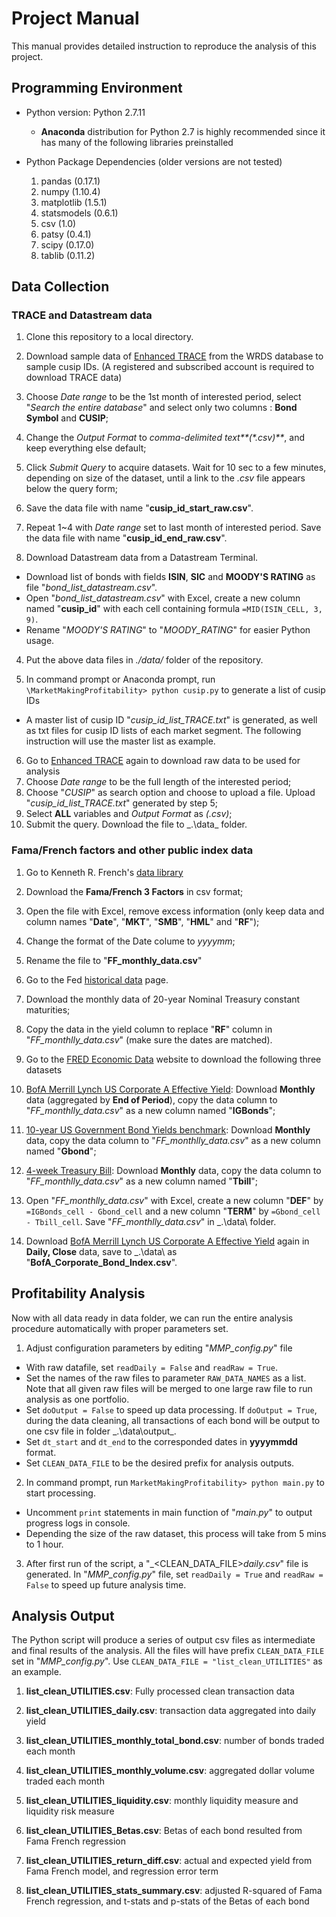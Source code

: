 # Project Manual
This manual provides detailed instruction to reproduce the analysis of this project.

## Programming Environment
* Python version: Python 2.7.11
  * __Anaconda__ distribution for Python 2.7 is highly recommended since it has many of the following libraries preinstalled

* Python Package Dependencies (older versions are not tested)
  1. pandas (0.17.1)
  2. numpy (1.10.4)
  3. matplotlib (1.5.1)
  4. statsmodels (0.6.1)
  5. csv (1.0)
  6. patsy (0.4.1)
  7. scipy (0.17.0)
  8. tablib (0.11.2)


## Data Collection
### TRACE and Datastream data
1. Clone this repository to a local directory. 

2. Download sample data of [Enhanced TRACE](https://wrds-web.wharton.upenn.edu/wrds/ds/trace/trace_enhanced/) from the WRDS database to sample cusip IDs. (A registered and subscribed account is required to download TRACE data)
  1. Choose _Date range_ to be the 1st month of interested period, select "_Search the entire database_" and select only two columns : **Bond Symbol** and **CUSIP**;
  2. Change the _Output Format_ to _comma-delimited text**(*.csv)**_, and keep everything else default;
  3. Click _Submit Query_ to acquire datasets. Wait for 10 sec to a few minutes, depending on size of the dataset, until a link to the _.csv_ file appears below the query form;
  4. Save the data file with name "**cusip_id_start_raw.csv**".
  5. Repeat 1~4 with _Date range_ set to last month of interested period. Save the data file with name "**cusip_id_end_raw.csv**".

3. Download Datastream data from a Datastream Terminal.
  * Download list of bonds with fields **ISIN**, **SIC** and **MOODY'S RATING** as file "_bond_list_datastream.csv_".
  * Open "_bond_list_datastream.csv_" with Excel, create a new column named "**cusip_id**" with each cell containing formula `=MID(ISIN_CELL, 3, 9)`.
  * Rename "_MOODY'S RATING_" to "_MOODY_RATING_" for easier Python usage.

4. Put the above data files in _./data/_ folder of the repository.

5. In command prompt or Anaconda prompt, run `\MarketMakingProfitability> python cusip.py` to generate a list of cusip IDs
  * A master list of cusip ID "_cusip_id_list_TRACE.txt_" is generated, as well as txt files for cusip ID lists of each market segment. The following instruction will use the master list as example.

6. Go to [Enhanced TRACE](https://wrds-web.wharton.upenn.edu/wrds/ds/trace/trace_enhanced/) again to download raw data to be used for analysis
  1. Choose _Date range_ to be the full length of the interested period;
  2. Choose "_CUSIP_" as search option and choose to upload a file. Upload "_cusip_id_list_TRACE.txt_" generated by step 5;
  3. Select **ALL** variables and _Output Format_ as _(.csv)_;
  4. Submit the query. Download the file to _.\data\_ folder.

### Fama/French factors and other public index data
1. Go to Kenneth R. French's [data library](http://mba.tuck.dartmouth.edu/pages/faculty/ken.french/data_library.html)
  1. Download the **Fama/French 3 Factors** in csv format;
  2. Open the file with Excel, remove excess information (only keep data and column names "**Date**", "**MKT**", "**SMB**", "**HML**" and "**RF**");
  3. Change the format of the Date colume to _yyyymm_;
  4. Rename the file to "**FF_monthly_data.csv**"

2. Go to the Fed [historical data](http://www.federalreserve.gov/releases/h15/data.htm) page.
  1. Download the monthly data of 20-year Nominal Treasury constant maturities;
  2. Copy the data in the yield column to replace "**RF**" column in "_FF_monthlly_data.csv_" (make sure the dates are matched).

3. Go to the [FRED Economic Data](https://research.stlouisfed.org/fred2/) website to download the following three datasets
  1. [BofA Merrill Lynch US Corporate A Effective Yield](https://research.stlouisfed.org/fred2/series/BAMLC0A3CAEY#): Download **Monthly** data (aggregated by **End of Period**), copy the data column to "_FF_monthlly_data.csv_" as a new column named "**IGBonds**";
  2. [10-year US Government Bond Yields benchmark](https://research.stlouisfed.org/fred2/series/IRLTLT01USM156N#): Download **Monthly** data, copy the data column to "_FF_monthlly_data.csv_" as a new column named "**Gbond**";
  3. [4-week Treasury Bill](https://research.stlouisfed.org/fred2/series/TB4WK#): Download **Monthly** data, copy the data column to "_FF_monthlly_data.csv_" as a new column named "**Tbill**";

4. Open "_FF_monthlly_data.csv_" with Excel, create a new column "**DEF**" by `=IGBonds_cell - Gbond_cell` and a new column "**TERM**" by `=Gbond_cell - Tbill_cell`. Save "_FF_monthlly_data.csv_" in _.\data\ folder.

5. Download [BofA Merrill Lynch US Corporate A Effective Yield](https://research.stlouisfed.org/fred2/series/BAMLC0A3CAEY#) again in **Daily, Close** data, save to _.\data\ as "**BofA_Corporate_Bond_Index.csv**".


## Profitability Analysis
Now with all data ready in data folder, we can run the entire analysis procedure automatically with proper parameters set.

1. Adjust configuration parameters by editing "_MMP_config.py_" file
  * With raw datafile, set `readDaily = False` and `readRaw = True`.
  * Set the names of the raw files to parameter `RAW_DATA_NAMES` as a list. Note that all given raw files will be merged to one large raw file to run analysis as one portfolio.
  * Set `doOutput = False` to speed up data processing. If `doOutput = True`, during the data cleaning, all transactions of each bond will be output to one csv file in folder _.\data\output\_.
  * Set `dt_start` and `dt_end` to the corresponded dates in **yyyymmdd** format.
  * Set `CLEAN_DATA_FILE` to be the desired prefix for analysis outputs. 

2. In command prompt, run `MarketMakingProfitability> python main.py` to start processing.
  * Uncomment `print` statements in main function of "_main.py_" to output progress logs in console.
  * Depending the size of the raw dataset, this process will take from 5 mins to 1 hour.

3. After first run of the script, a "_<CLEAN_DATA_FILE>_daily.csv_" file is generated. In "_MMP_config.py_" file, set `readDaily = True` and `readRaw = False` to speed up future analysis time.


## Analysis Output
The Python script will produce a series of output csv files as intermediate and final results of the analysis. All the files will have prefix `CLEAN_DATA_FILE` set in "_MMP_config.py_". Use `CLEAN_DATA_FILE = "list_clean_UTILITIES"` as an example.

1. **list_clean_UTILITIES.csv**: Fully processed clean transaction data

2. **list_clean_UTILITIES_daily.csv**: transaction data aggregated into daily yield

3. **list_clean_UTILITIES_monthly_total_bond.csv**: number of bonds traded each month 

4. **list_clean_UTILITIES_monthly_volume.csv**: aggregated dollar volume traded each month 

5. **list_clean_UTILITIES_liquidity.csv**: monthly liquidity measure and liquidity risk measure

6. **list_clean_UTILITIES_Betas.csv**: Betas of each bond resulted from Fama French regression

7. **list_clean_UTILITIES_return_diff.csv**: actual and expected yield from Fama French model, and regression error term

8. **list_clean_UTILITIES_stats_summary.csv**: adjusted R-squared of Fama French regression, and t-stats and p-stats of the Betas of each bond

